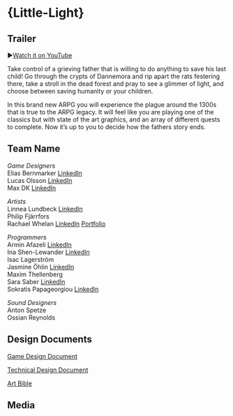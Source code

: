 # {Little-Light}

## Trailer

▶️[Watch it on YouTube](https://www.youtube.com/watch?v=vRLdABADsNg)

Take control of a grieving father that is willing to do anything to save his last child! Go through the crypts of Dannemora and rip apart the rats festering there, take a stroll in the dead forest and pray to see a glimmer of light, and choose between saving humanity or your children. 

In this brand new ARPG you will experience the plague around the 1300s that is true to the ARPG legacy. It will feel like you are playing one of the classics but with state of the art graphics, and an array of different quests to complete. Now it’s up to you to decide how the fathers story ends.



## Team Name

*Game Designers*  
Elias Bernmarker [LinkedIn](https://www.linkedin.com/in/elias-bernmarker-0733a9203/)  
Lucas Olsson [LinkedIn](https://www.linkedin.com/in/lucasolsson/)  
Max DK [LinkedIn](https://www.linkedin.com/in/max-dk-5641b5224/)  

*Artists*  
Linnea Lundbeck [LinkedIn](https://www.linkedin.com/in/linnea-lundbeck-844398220/)  
Philip Fjärrfors  
Rachael Whelan [LinkedIn](https://www.linkedin.com/in/rachaelmai/) [Portfolio](https://www.behance.net/rachaelmai)  

*Programmers*  
Armin Afazeli [LinkedIn](https://www.linkedin.com/in/arminafazeli/)  
Ina Shen-Lewander [LinkedIn](https://www.linkedin.com/in/inashen-lewander/)   
Isac Lagerström  
Jasmine Öhlin [LinkedIn](https://www.linkedin.com/in/jasmine-%C3%B6hlin-712840209/?originalSubdomain=se)  
Maxim Thellenberg  
Sara Saber [LinkedIn](https://www.linkedin.com/in/sara-saber-6b0804b6/)  
Sokratis Papageorgiou [LinkedIn](https://www.linkedin.com/in/sokratis-papageorgiou-b26b1652/)  

*Sound Designers*  
Anton Spetze  
Ossian Reynolds  


## Design Documents

[Game Design Document](https://docs.google.com/document/d/1VlvQfAAyDRV_5clSv5CXkvC_Gbl9flvN0xNwy1j0iXw/edit?usp=sharing)

[Technical Design Document](https://docs.google.com/document/d/14_kPh5Px-M0-tvk30CJfV00Fr18ghlfXW67qha9tHhY/edit?usp=sharing)

[Art Bible](https://docs.google.com/document/d/1w2hx_DtyuTP9tuc-raHeT1AwZhpjA_SCQVNMO1HiSQc/edit?usp=sharing)

## Media
